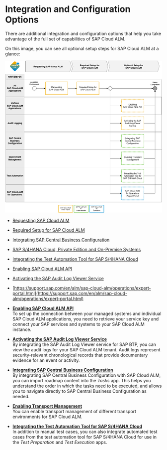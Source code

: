 <!-- loioa4ea6faaf3bb44679325f4a008945dba -->

# Integration and Configuration Options

There are additional integration and configuration options that help you take advantage of the full set of capabilities of SAP Cloud ALM.



On this image, you can see all optional setup steps for SAP Cloud ALM at a glance:



![](images/Image_Map_Integration_Configuration_Options_b3dd8a6.png)

-   [Requesting SAP Cloud ALM](../requesting-sap-cloud-alm-2ba35e6.md)
-   [Required Setup for SAP Cloud ALM](../01_required_setup/required-setup-for-sap-cloud-alm-80b2c30.md)
-   [Integrating SAP Central Business Configuration](integrating-sap-central-business-configuration-e21f915.md)
-   [SAP S/4HANA Cloud, Private Edition and On-Premise Systems](sap-s-4hana-cloud-private-edition-and-on-premise-systems-5aa24f0.md)
-   [Integrating the Test Automation Tool for SAP S/4HANA Cloud](integrating-the-test-automation-tool-for-sap-s-4hana-cloud-0712254.md)
-   [Enabling SAP Cloud ALM API](enabling-sap-cloud-alm-api-704b5dc.md)
-   [Activating the SAP Audit Log Viewer Service](activating-the-sap-audit-log-viewer-service-59fd2a4.md)
-   [https://support.sap.com/en/alm/sap-cloud-alm/operations/expert-portal.html](https://support.sap.com/en/alm/sap-cloud-alm/operations/expert-portal.html)

-   **[Enabling SAP Cloud ALM API](enabling-sap-cloud-alm-api-704b5dc.md "To set up the connection between your managed systems and individual SAP Cloud ALM
		applications, you need to retrieve your service key and connect your SAP services and
		systems to your SAP Cloud ALM instance.")**  
To set up the connection between your managed systems and individual SAP Cloud ALM applications, you need to retrieve your service key and connect your SAP services and systems to your SAP Cloud ALM instance.
-   **[Activating the SAP Audit Log Viewer Service](activating-the-sap-audit-log-viewer-service-59fd2a4.md "By integrating the SAP Audit Log Viewer service for SAP BTP, you can view the audit logs
		for your SAP Cloud ALM tenant. Audit logs represent security-relevant chronological records
		that provide documentary evidence for an event or activity.")**  
By integrating the SAP Audit Log Viewer service for SAP BTP, you can view the audit logs for your SAP Cloud ALM tenant. Audit logs represent security-relevant chronological records that provide documentary evidence for an event or activity.
-   **[Integrating SAP Central Business Configuration](integrating-sap-central-business-configuration-e21f915.md "By integrating SAP Central Business Configuration with SAP Cloud ALM, you can import
		roadmap content into the Tasks app. This helps you understand the
		order in which the tasks need to be executed, and allows you to navigate directly to SAP
		Central Business Configuration as needed.")**  
By integrating SAP Central Business Configuration with SAP Cloud ALM, you can import roadmap content into the *Tasks* app. This helps you understand the order in which the tasks need to be executed, and allows you to navigate directly to SAP Central Business Configuration as needed.
-   **[Enabling Transport Management](enabling-transport-management-4b74b16.md "You can enable transport management of different transport environments for SAP Cloud
		ALM. ")**  
You can enable transport management of different transport environments for SAP Cloud ALM.
-   **[Integrating the Test Automation Tool for SAP S/4HANA Cloud](integrating-the-test-automation-tool-for-sap-s-4hana-cloud-0712254.md "In addition to manual test cases, you can also integrate automated test cases from the
		test automation tool for SAP S/4HANA Cloud for use in the Test
			Preparation and Test Execution apps.")**  
In addition to manual test cases, you can also integrate automated test cases from the test automation tool for SAP S/4HANA Cloud for use in the *Test Preparation* and *Test Execution* apps.

